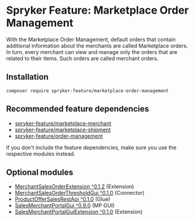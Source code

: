 # Spryker Feature: Marketplace Order Management

With the Marketplace Order Management, default orders that contain additional information about the merchants are called Marketplace orders. In turn, every merchant can view and manage only the orders that are related to their items. Such orders are called merchant orders.

## Installation

```
composer require spryker-feature/marketplace-order-management
```

## Recommended feature dependencies
- [spryker-feature/marketplace-merchant](https://github.com/spryker-feature/marketplace-merchant)
- [spryker-feature/marketplace-shipment](https://github.com/spryker-feature/marketplace-shipment)
- [spryker-feature/order-management](https://github.com/spryker-feature/order-management)

If you don't include the feature dependencies, make sure you use the respective modules instead.

## Optional modules
- [MerchantSalesOrderExtension ^0.1.2](https://github.com/spryker/merchant-sales-order-extension) (Extension)
- [MerchantSalesOrderThresholdGui ^0.1.0](https://github.com/spryker/merchant-sales-order-threshold-gui) (Connector)
- [ProductOfferSalesRestApi ^0.1.0](https://github.com/spryker/product-offer-sales-rest-api) (Glue)
- [SalesMerchantPortalGui ^0.9.0](https://github.com/spryker/sales-merchant-portal-gui) (MP GUI)
- [SalesMerchantPortalGuiExtension ^0.1.0](https://github.com/spryker/sales-merchant-portal-gui-extension) (Extension)
